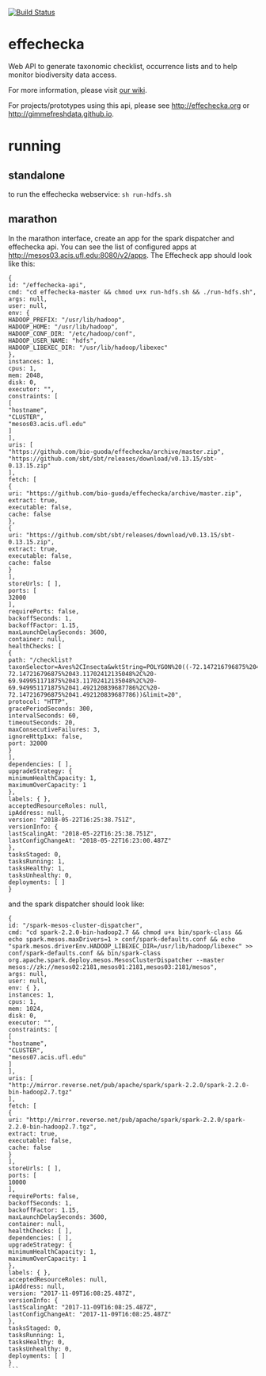 [![Build Status](https://travis-ci.org/bio-guoda/effechecka.svg?branch=master)](https://travis-ci.org/bio-guoda/effechecka)

# effechecka
Web API to generate taxonomic checklist, occurrence lists and to help monitor biodiversity data access.

For more information, please visit [our wiki](../../wiki).

For projects/prototypes using this api, please see http://effechecka.org or http://gimmefreshdata.github.io.

# running
## standalone
to run the effechecka webservice:
```sh run-hdfs.sh```

## marathon

In the marathon interface, create an app for the spark dispatcher and effechecka api. You can see the list of configured apps at http://mesos03.acis.ufl.edu:8080/v2/apps. The Effecheck app should look like this:

```
{
id: "/effechecka-api",
cmd: "cd effechecka-master && chmod u+x run-hdfs.sh && ./run-hdfs.sh",
args: null,
user: null,
env: {
HADOOP_PREFIX: "/usr/lib/hadoop",
HADOOP_HOME: "/usr/lib/hadoop",
HADOOP_CONF_DIR: "/etc/hadoop/conf",
HADOOP_USER_NAME: "hdfs",
HADOOP_LIBEXEC_DIR: "/usr/lib/hadoop/libexec"
},
instances: 1,
cpus: 1,
mem: 2048,
disk: 0,
executor: "",
constraints: [
[
"hostname",
"CLUSTER",
"mesos03.acis.ufl.edu"
]
],
uris: [
"https://github.com/bio-guoda/effechecka/archive/master.zip",
"https://github.com/sbt/sbt/releases/download/v0.13.15/sbt-0.13.15.zip"
],
fetch: [
{
uri: "https://github.com/bio-guoda/effechecka/archive/master.zip",
extract: true,
executable: false,
cache: false
},
{
uri: "https://github.com/sbt/sbt/releases/download/v0.13.15/sbt-0.13.15.zip",
extract: true,
executable: false,
cache: false
}
],
storeUrls: [ ],
ports: [
32000
],
requirePorts: false,
backoffSeconds: 1,
backoffFactor: 1.15,
maxLaunchDelaySeconds: 3600,
container: null,
healthChecks: [
{
path: "/checklist?taxonSelector=Aves%2CInsecta&wktString=POLYGON%20((-72.147216796875%2041.492120839687786%2C%20-72.147216796875%2043.11702412135048%2C%20-69.949951171875%2043.11702412135048%2C%20-69.949951171875%2041.492120839687786%2C%20-72.147216796875%2041.492120839687786))&limit=20",
protocol: "HTTP",
gracePeriodSeconds: 300,
intervalSeconds: 60,
timeoutSeconds: 20,
maxConsecutiveFailures: 3,
ignoreHttp1xx: false,
port: 32000
}
],
dependencies: [ ],
upgradeStrategy: {
minimumHealthCapacity: 1,
maximumOverCapacity: 1
},
labels: { },
acceptedResourceRoles: null,
ipAddress: null,
version: "2018-05-22T16:25:38.751Z",
versionInfo: {
lastScalingAt: "2018-05-22T16:25:38.751Z",
lastConfigChangeAt: "2018-05-22T16:23:00.487Z"
},
tasksStaged: 0,
tasksRunning: 1,
tasksHealthy: 1,
tasksUnhealthy: 0,
deployments: [ ]
}
```


and the spark dispatcher should look like:

````
{
id: "/spark-mesos-cluster-dispatcher",
cmd: "cd spark-2.2.0-bin-hadoop2.7 && chmod u+x bin/spark-class && echo spark.mesos.maxDrivers=1 > conf/spark-defaults.conf && echo "spark.mesos.driverEnv.HADOOP_LIBEXEC_DIR=/usr/lib/hadoop/libexec" >> conf/spark-defaults.conf && bin/spark-class org.apache.spark.deploy.mesos.MesosClusterDispatcher --master mesos://zk://mesos02:2181,mesos01:2181,mesos03:2181/mesos",
args: null,
user: null,
env: { },
instances: 1,
cpus: 1,
mem: 1024,
disk: 0,
executor: "",
constraints: [
[
"hostname",
"CLUSTER",
"mesos07.acis.ufl.edu"
]
],
uris: [
"http://mirror.reverse.net/pub/apache/spark/spark-2.2.0/spark-2.2.0-bin-hadoop2.7.tgz"
],
fetch: [
{
uri: "http://mirror.reverse.net/pub/apache/spark/spark-2.2.0/spark-2.2.0-bin-hadoop2.7.tgz",
extract: true,
executable: false,
cache: false
}
],
storeUrls: [ ],
ports: [
10000
],
requirePorts: false,
backoffSeconds: 1,
backoffFactor: 1.15,
maxLaunchDelaySeconds: 3600,
container: null,
healthChecks: [ ],
dependencies: [ ],
upgradeStrategy: {
minimumHealthCapacity: 1,
maximumOverCapacity: 1
},
labels: { },
acceptedResourceRoles: null,
ipAddress: null,
version: "2017-11-09T16:08:25.487Z",
versionInfo: {
lastScalingAt: "2017-11-09T16:08:25.487Z",
lastConfigChangeAt: "2017-11-09T16:08:25.487Z"
},
tasksStaged: 0,
tasksRunning: 1,
tasksHealthy: 0,
tasksUnhealthy: 0,
deployments: [ ]
}
```
